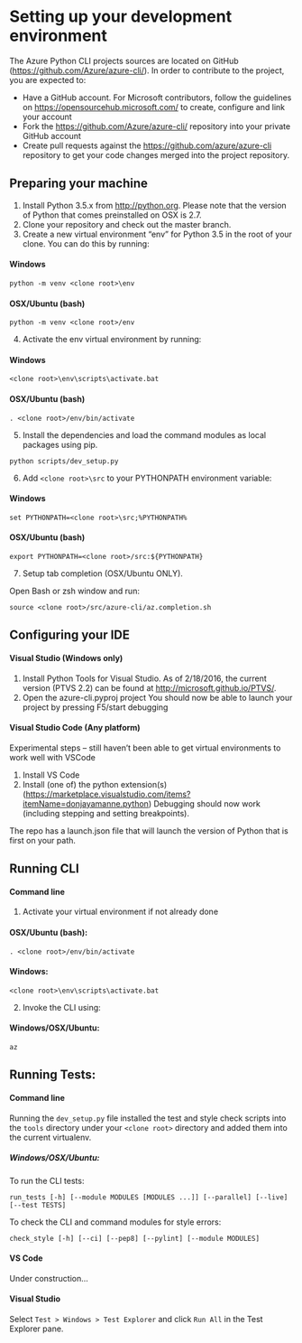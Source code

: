 ﻿Setting up your development environment
========================================
The Azure Python CLI projects sources are located on GitHub (https://github.com/Azure/azure-cli/). In order to contribute to the project, you are expected to:
-    Have a GitHub account. For Microsoft contributors, follow the guidelines on https://opensourcehub.microsoft.com/ to create, configure and link your account
-    Fork the  https://github.com/Azure/azure-cli/ repository into your private GitHub account
-    Create pull requests against the https://github.com/azure/azure-cli repository to get your code changes merged into the project repository.

## Preparing your machine
1.    Install Python 3.5.x from http://python.org. Please note that the version of Python that comes preinstalled on OSX is 2.7.
2.    Clone your repository and check out the master branch.
3.    Create a new virtual environment “env” for Python 3.5 in the root of your clone. You can do this by running:

  #### Windows
  ```BatchFile
  python -m venv <clone root>\env
  ```
  #### OSX/Ubuntu (bash)
  ```Shell
  python -m venv <clone root>/env
  ```
4.  Activate the env virtual environment by running:

  #### Windows
  ```BatchFile
  <clone root>\env\scripts\activate.bat
  ```
  #### OSX/Ubuntu (bash)
  ```Shell
  . <clone root>/env/bin/activate
  ```

5.    Install the dependencies and load the command modules as local packages using pip.
  ```Shell
  python scripts/dev_setup.py
  ```
6.  Add `<clone root>\src` to your PYTHONPATH environment variable:

  #### Windows
  ```BatchFile
  set PYTHONPATH=<clone root>\src;%PYTHONPATH%
  ```
  #### OSX/Ubuntu (bash)
  ```Shell
  export PYTHONPATH=<clone root>/src:${PYTHONPATH}
  ```
7.  Setup tab completion (OSX/Ubuntu ONLY).

  Open Bash or zsh window and run:

  ```Shell
  source <clone root>/src/azure-cli/az.completion.sh
  ```

## Configuring your IDE
#### Visual Studio (Windows only)
1.    Install Python Tools for Visual Studio. As of 2/18/2016, the current version (PTVS 2.2) can be found at http://microsoft.github.io/PTVS/.
2.    Open the azure-cli.pyproj project
You should now be able to launch your project by pressing F5/start debugging

#### Visual Studio Code (Any platform)
Experimental steps – still haven’t been able to get virtual environments to work well with VSCode

1.    Install VS Code
2.    Install (one of) the python extension(s) (https://marketplace.visualstudio.com/items?itemName=donjayamanne.python)
Debugging should now work (including stepping and setting breakpoints).

The repo has a launch.json file that will launch the version of Python that is first on your path.

## Running CLI
#### Command line
1.  Activate your virtual environment if not already done

  #### OSX/Ubuntu (bash):
  ```Shell
  . <clone root>/env/bin/activate
  ```

  #### Windows:
  ```BatchFile
  <clone root>\env\scripts\activate.bat
  ```

2.  Invoke the CLI using:

  #### Windows/OSX/Ubuntu:
  ```
  az
  ```

## Running Tests:
#### Command line
  Running the `dev_setup.py` file installed the test and style check scripts into the `tools` directory under your
  `<clone root>` directory and added them into the current virtualenv.

##### Windows/OSX/Ubuntu:

  To run the CLI tests:
  ```
  run_tests [-h] [--module MODULES [MODULES ...]] [--parallel] [--live] [--test TESTS]
  ```

  To check the CLI and command modules for style errors:
  ```
  check_style [-h] [--ci] [--pep8] [--pylint] [--module MODULES]
  ```

#### VS Code
  Under construction...

#### Visual Studio
  Select `Test > Windows > Test Explorer` and click `Run All` in the Test Explorer pane.
